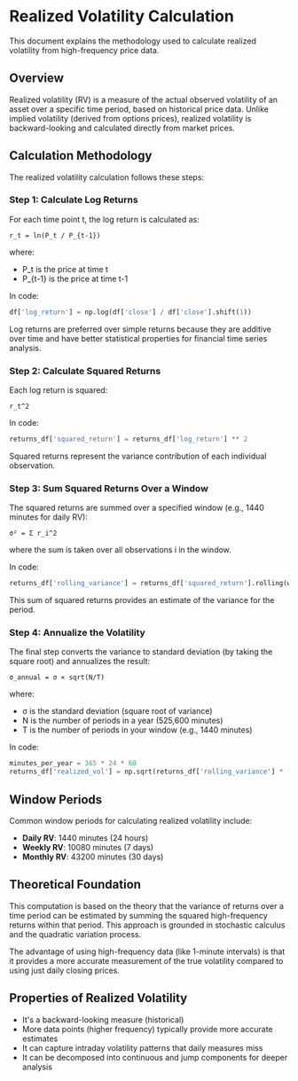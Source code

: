 # Realized Volatility Calculation

This document explains the methodology used to calculate realized volatility from high-frequency price data.

## Overview

Realized volatility (RV) is a measure of the actual observed volatility of an asset over a specific time period, based on historical price data. Unlike implied volatility (derived from options prices), realized volatility is backward-looking and calculated directly from market prices.

## Calculation Methodology

The realized volatility calculation follows these steps:

### Step 1: Calculate Log Returns

For each time point t, the log return is calculated as:

```
r_t = ln(P_t / P_{t-1})
```

where:
- P_t is the price at time t
- P_{t-1} is the price at time t-1

In code:
```python
df['log_return'] = np.log(df['close'] / df['close'].shift(1))
```

Log returns are preferred over simple returns because they are additive over time and have better statistical properties for financial time series analysis.

### Step 2: Calculate Squared Returns

Each log return is squared:

```
r_t^2
```

In code:
```python
returns_df['squared_return'] = returns_df['log_return'] ** 2
```

Squared returns represent the variance contribution of each individual observation.

### Step 3: Sum Squared Returns Over a Window

The squared returns are summed over a specified window (e.g., 1440 minutes for daily RV):

```
σ² = Σ r_i^2
```

where the sum is taken over all observations i in the window.

In code:
```python
returns_df['rolling_variance'] = returns_df['squared_return'].rolling(window=window_minutes).sum()
```

This sum of squared returns provides an estimate of the variance for the period.

### Step 4: Annualize the Volatility

The final step converts the variance to standard deviation (by taking the square root) and annualizes the result:

```
σ_annual = σ × sqrt(N/T)
```

where:
- σ is the standard deviation (square root of variance)
- N is the number of periods in a year (525,600 minutes)
- T is the number of periods in your window (e.g., 1440 minutes)

In code:
```python
minutes_per_year = 365 * 24 * 60
returns_df['realized_vol'] = np.sqrt(returns_df['rolling_variance'] * (minutes_per_year / window_minutes))
```

## Window Periods

Common window periods for calculating realized volatility include:

- **Daily RV**: 1440 minutes (24 hours)
- **Weekly RV**: 10080 minutes (7 days)
- **Monthly RV**: 43200 minutes (30 days)

## Theoretical Foundation

This computation is based on the theory that the variance of returns over a time period can be estimated by summing the squared high-frequency returns within that period. This approach is grounded in stochastic calculus and the quadratic variation process.

The advantage of using high-frequency data (like 1-minute intervals) is that it provides a more accurate measurement of the true volatility compared to using just daily closing prices.

## Properties of Realized Volatility

- It's a backward-looking measure (historical)
- More data points (higher frequency) typically provide more accurate estimates
- It can capture intraday volatility patterns that daily measures miss
- It can be decomposed into continuous and jump components for deeper analysis
